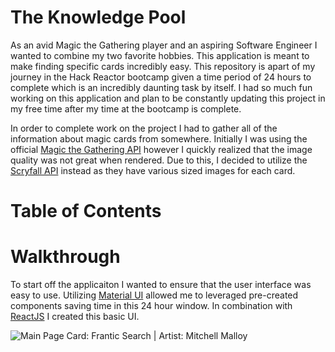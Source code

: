 # The Knowledge Pool #

As an avid Magic the Gathering player and an aspiring Software Engineer I wanted to combine my two favorite hobbies. This application is meant to make finding specific cards incredibly easy. This repository is apart of my journey in the Hack Reactor bootcamp given a time period of 24 hours to complete which is an incredibly daunting task by itself. I had so much fun working on this application and plan to be constantly updating this project in my free time after my time at the bootcamp is complete.

In order to complete work on the project I had to gather all of the information about magic cards from somewhere. Initially I was using the official [Magic the Gathering API](https://docs.magicthegathering.io/) however I quickly realized that the image quality was not great when rendered. Due to this, I decided to utilize the [Scryfall API](https://scryfall.com/docs/api) instead as they have various sized images for each card.

# Table of Contents #

# Walkthrough #

To start off the applicaiton I wanted to ensure that the user interface was easy to use. Utilizing [Material UI](https://material-ui.com/) allowed me to leveraged pre-created components saving time in this 24 hour window. In combination with [ReactJS](https://reactjs.org/) I created this basic UI.

![Main Page](https://raw.githubusercontent.com/Aaron-Fink/The-Knowldege-Pool/main/misc/theknowledgepoolhome.png)
Card: Frantic Search | Artist: Mitchell Malloy
